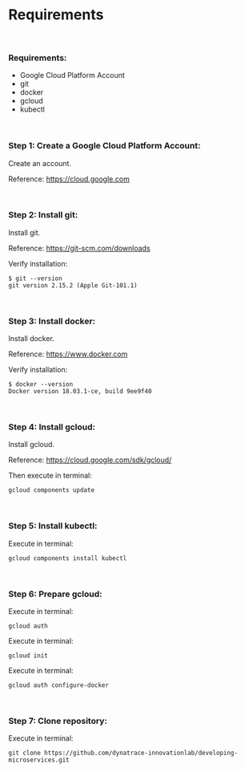 # Requirements

<br>

### Requirements:

- Google Cloud Platform Account
- git
- docker
- gcloud
- kubectl

<br>

### Step 1: Create a Google Cloud Platform Account:

Create an account.

Reference: https://cloud.google.com

<br>

### Step 2: Install git:

Install git.

Reference: https://git-scm.com/downloads

Verify installation:

```
$ git --version
git version 2.15.2 (Apple Git-101.1)
```

<br>

### Step 3: Install docker:

Install docker.

Reference: https://www.docker.com

Verify installation:

```
$ docker --version
Docker version 18.03.1-ce, build 9ee9f40
```

<br>

### Step 4: Install gcloud:

Install gcloud.

Reference: https://cloud.google.com/sdk/gcloud/

Then execute in terminal:

```
gcloud components update
```

<br>

### Step 5: Install kubectl:

Execute in terminal:

```
gcloud components install kubectl
```

<br>

### Step 6: Prepare gcloud:

Execute in terminal:

```
gcloud auth
```

Execute in terminal:

```
gcloud init
```

Execute in terminal:

```
gcloud auth configure-docker
```

<br>

### Step 7: Clone repository:

Execute in terminal:

```
git clone https://github.com/dynatrace-innovationlab/developing-microservices.git
```
